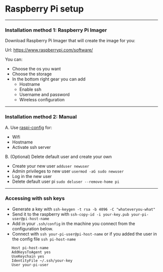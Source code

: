 # Raspberry Pi setup

---

### Installation method 1: Raspberry Pi Imager
Download Raspberry Pi Imager that will create the image for you:

Url: https://www.raspberrypi.com/software/

You can:
- Choose the os you want
- Choose the storage
- In the bottom right gear you can add
  - Hostname
  - Enable ssh
  - Username and password
  - Wireless configuration
  
---
### Installation method 2: Manual
A. Use [raspi-config](https://www.raspberrypi.com/documentation/computers/configuration.html) for:
   - Wifi
   - Hostname
   - Activate ssh server
   

B. (Optional) Delete default user and create your own 
   - Create your new user `adduser newuser`
   - Admin privileges to new user `usermod -aG sudo newuser`
   - Log in the new user
   - Delete default user pi `sudo deluser --remove-home pi`
   
---

### Accessing with ssh keys
   - Generate a key with `ssh-keygen -t rsa -b 4096 -C "whateveryou-what"`
   - Send it to the raspberry with `ssh-copy-id -i your-key.pub your-pi-user@pi-host-name`
   - Add in your `.ssh/config` in the machine you connect from the configuration below.
   - Connect with `ssh your-pi-user@pi-host-name` or if you added the user in the config file `ssh pi-host-name`

   
```shell
   Host pi-host-name
   AddKeysToAgent yes
   UseKeychain yes
   IdentityFile ~/.ssh/your-key
   User your-pi-user
```
